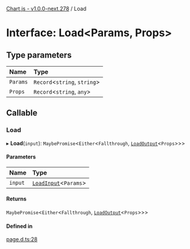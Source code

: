 [Chart.js - v1.0.0-next.278](../README.md) / Load

# Interface: Load<Params, Props\>

## Type parameters

| Name | Type |
| :------ | :------ |
| `Params` | `Record`<`string`, `string`\> |
| `Props` | `Record`<`string`, `any`\> |

## Callable

### Load

▸ **Load**(`input`): `MaybePromise`<`Either`<`Fallthrough`, [`LoadOutput`](LoadOutput.md)<`Props`\>\>\>

#### Parameters

| Name | Type |
| :------ | :------ |
| `input` | [`LoadInput`](LoadInput.md)<`Params`\> |

#### Returns

`MaybePromise`<`Either`<`Fallthrough`, [`LoadOutput`](LoadOutput.md)<`Props`\>\>\>

#### Defined in

[page.d.ts:28](https://github.com/sveltejs/kit/blob/f766a54d/packages/kit/types/page.d.ts#L28)
